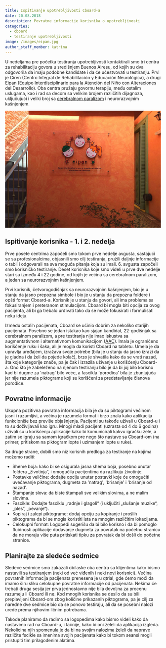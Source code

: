 ```yaml
---
title: Ispitivanje upotrebljivosti Cboard-a
date: 20.08.2018
description: Povratne informacije korisnika o upotrebljivosti
categories:
  - cboard
  - testiranje upotrebljivosti
image: /images/eipan.jpg
author_staff_member: katrina
---
```


U nedeljama pre početka testiranja upotrebljivosti kontaktirali smo tri centra za rehabilitaciju govora u središnjem Buenos Airesu, od kojih su dva odgovorila da imaju podobne kandidate i da će učestvovati u testiranju. Prvi je Ciren (Centro Integral de Rehabilitación y Educación Neurológica), a drugi Eipan (Equipo Interdisciplinario para la Atención del Niño con Alteraciones del Desarrollo). Oba centra pružaju govornu terapiju, među ostalim uslugama, kao i rad sa decom sa velikim brojem različitih dijagnoza, uključujući i veliki broj sa [cerebralnom paralizom](https://en.wikipedia.org/wiki/Cerebral_palsy) i neurorazvojnim kašnjenjem.

![Eipan](/images/eipan.jpg)

## Ispitivanje korisnika - 1. i 2. nedelja

Prve posete centrima započeli smo tokom prve nedelje avgusta, sastajući se sa profesionalcima, objasnili smo cilj testiranja, pružili daljnje informacije o tabli i odgovarali na sva moguća pitanja koja su imali. 6. avgusta započeli smo korisničko testiranje. Deset korisnika koje smo videli u prve dve nedelje stari su između 4 i 22 godine, od kojih je većina sa cerebralnom paralizom, a jedan sa neurorazvojnim kašnjenjem.

Prvi korisnik, četvorogodišnjak sa neurorazvojnim kašnjenjem, bio je u stanju da jasno prepozna simbole i bio je u stanju da prepozna foldere i opšti format Cboard-a. Korisnik je u stanju da govori, ali ima problema sa fokusiranjem i preteranom stimulacijom. Cboard bi mogla biti opcija za ovog pacijenta, ali bi ga trebalo urđivati tako da se može fokusirati i formulisati neku ideju.

Između ostalih pacijenata, Cboard se učinio dobrim za nekoliko starijih pacijenata. Posebno se jedan istakao kao sjajan kandidat, 22-godišnjak sa cerebralnom paralizom, a pre testiranja nije imao iskustva sa augmentativnom i alternativnom komunikacijom ([AAC](https://en.wikipedia.org/wiki/Augmentative_and_alternative_communication)). Imala je ograničeno korišćenje ruku i šaka, ali je mogla da koristi Cboard na tabletu. Umela je da upravlja uređajem, izražava svoje potrebe (bila je u stanju da jasno izrazi da je gladna i da želi da pojede kolač), brzo je shvatila kako da se vrati nazad, šta koje kategorije znače, pa je čak i izrazila uživanje u korišćenju Cboard-a. Ono što je zabeleženo na njenom testiranju bilo je da bi joj bilo korisno kad bi dugme za 'natrag' bilo veće, a fascikla 'porodica' bila je zbunjujuća jer nije razumela piktograme koji su korišćeni za predstavljanje članova porodice.

## Povratne informacije

Ukupna pozitivna povratna informacija bila je da su piktogrami većinom jasni i razumljivi, a većina je razumela format i brzo znala kako aplikacija funkcioniše bez previše objašnjenja. Pacijenti su takođe uživali u Cboard-u i to su doživljavali kao igru. Mnogi mlađi pacijenti (uzrasta od 4 do 6 godina) uživali su u korišćenju aplikacije kako bi komunicirali kakvu igračku žele, a zatim se igraju sa samom igračkom pre nego što nastave sa Cboard-om (na primer, pritiskom na piktogram lopte i uzimanjem lopte u ruke).

Sa druge strane, dobili smo niz korisnih predloga za testiranje na kojima možemo raditi:

- Sheme boja: kako bi se osigurala jasna shema boja, posebno unutar foldera „životinja“, i omogućila pacijentima da razlikuju životinje.
- Postavke veličine: dodajte opciju unutar postavki koje će omogućiti uvećavanje piktograma, dugmeta za 'natrag', 'brisanje' i 'brisanje od nazad'.
- Štampanje slova: da biste štampali sve velikim slovima, a ne malim slovima.
- Fascikle: Dodajte fasciklu „radnje i glagoli“ (i uključiti „slušanje muzike“, „ples“, „pevanje“).
- Kopiraj i zalepi piktograme: dodaj opciju za kopiranje i prošlih piktograma da bi se mogla koristiti ista na mnogim različitim lokacijama.
- Celokupni format: Logopedi sugerišu da bi bilo korisno i da bi pomoglo fluidnosti aplikacije dodavanje dugmeta za povratak na početnu stranicu da ne moraju više puta pritiskati tipku za povratak da bi došli do početne stranice.

## Planirajte za sledeće sedmice

Sledeće sedmice smo zakazali obilaske oba centra sa klijentima kako bismo nastavili sa testiranjem (neki od već viđenih i neki novi korisnici). Većina povratnih informacija pacijenata prenesena je u qtrial, gde ćemo moći da imamo širu sliku celokupne povratne informacije od pacijenata. Nekima će trebati druga sesija jer prva jednostavno nije bila dovoljna za procenu razumeju li Cboard ili ne. Kod mnogih korisnika se desilo da su bili preplavljeni Cboard-om zbog količine prikazanih piktograma, pa je cilj za naredne dve sedmice bio da se ponovo testiraju, ali da se posebni nalozi urede prema njihovim ličnim potrebama.

Takođe planiramo da radimo sa logopedima kako bismo videli kako da nastavimo rad na Cboard-u, i tačnije, kako bi oni želeli da aplikacija izgleda. Nekolicina njih spomenula je da bi na svojim nalozima želeli da naprave različite fscikle sa imenima svojih pacijenata kako bi tokom seansi mogli pristupiti tim prilagođenim alatima.